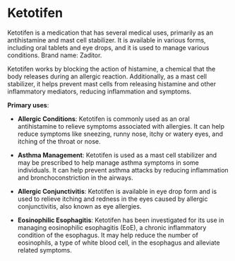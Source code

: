 # Ketotifen

Ketotifen is a medication that has several medical uses, primarily as an antihistamine and mast cell stabilizer. It is available in various forms, including oral tablets and eye drops, and it is used to manage various conditions. Brand name: Zaditor.

Ketotifen works by blocking the action of histamine, a chemical that the body releases during an allergic reaction. Additionally, as a mast cell stabilizer, it helps prevent mast cells from releasing histamine and other inflammatory mediators, reducing inflammation and symptoms.

**Primary uses**:

* **Allergic Conditions**: Ketotifen is commonly used as an oral antihistamine to relieve symptoms associated with allergies. It can help reduce symptoms like sneezing, runny nose, itchy or watery eyes, and itching of the throat or nose.

* **Asthma Management**: Ketotifen is used as a mast cell stabilizer and may be prescribed to help manage asthma symptoms in some individuals. It can help prevent asthma attacks by reducing inflammation and bronchoconstriction in the airways.

* **Allergic Conjunctivitis**: Ketotifen is available in eye drop form and is used to relieve itching and redness in the eyes caused by allergic conjunctivitis, also known as eye allergies.

* **Eosinophilic Esophagitis**: Ketotifen has been investigated for its use in managing eosinophilic esophagitis (EoE), a chronic inflammatory condition of the esophagus. It may help reduce the number of eosinophils, a type of white blood cell, in the esophagus and alleviate related symptoms.

